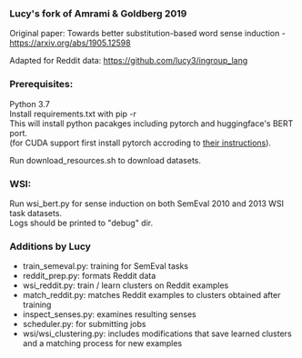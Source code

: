 ### Lucy's fork of Amrami & Goldberg 2019

Original paper: Towards better substitution-based word sense induction - https://arxiv.org/abs/1905.12598

Adapted for Reddit data: https://github.com/lucy3/ingroup_lang

### Prerequisites:
Python 3.7<br>
Install requirements.txt with pip -r<br>
This will install python pacakges including pytorch and huggingface's BERT port.<br>
(for CUDA support first install pytorch accroding to [their instructions](https://pytorch.org/)).<br>

Run download_resources.sh to download datasets.

### WSI:
Run wsi_bert.py for sense induction on both SemEval 2010 and 2013 WSI task datasets. <br>
Logs should be printed to "debug" dir. 

### Additions by Lucy

- train\_semeval.py: training for SemEval tasks
- reddit\_prep.py: formats Reddit data
- wsi\_reddit.py: train / learn clusters on Reddit examples
- match\_reddit.py: matches Reddit examples to clusters obtained after training
- inspect\_senses.py: examines resulting senses
- scheduler.py: for submitting jobs
- wsi/wsi\_clustering.py: includes modifications that save learned clusters and a matching process for new examples
